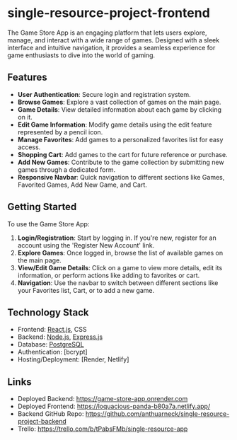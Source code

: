 # single-resource-project-frontend

The Game Store App is an engaging platform that lets users explore, manage, and interact with a wide range of games. Designed with a sleek interface and intuitive navigation, it provides a seamless experience for game enthusiasts to dive into the world of gaming.

## Features

- **User Authentication**: Secure login and registration system.
- **Browse Games**: Explore a vast collection of games on the main page.
- **Game Details**: View detailed information about each game by clicking on it.
- **Edit Game Information**: Modify game details using the edit feature represented by a pencil icon.
- **Manage Favorites**: Add games to a personalized favorites list for easy access.
- **Shopping Cart**: Add games to the cart for future reference or purchase.
- **Add New Games**: Contribute to the game collection by submitting new games through a dedicated form.
- **Responsive Navbar**: Quick navigation to different sections like Games, Favorited Games, Add New Game, and Cart.

## Getting Started

To use the Game Store App:

1. **Login/Registration**: Start by logging in. If you're new, register for an account using the 'Register New Account' link.
2. **Explore Games**: Once logged in, browse the list of available games on the main page.
3. **View/Edit Game Details**: Click on a game to view more details, edit its information, or perform actions like adding to favorites or cart.
4. **Navigation**: Use the navbar to switch between different sections like your Favorites list, Cart, or to add a new game.

## Technology Stack

- Frontend: [React.js](https://reactjs.org/), CSS
- Backend: [Node.js](https://nodejs.org/), [Express.js](https://expressjs.com/)
- Database: [PostgreSQL](https://www.postgresql.org/)
- Authentication: [bcrypt]
- Hosting/Deployment: [Render, Netlify]

## Links

- Deployed Backend: https://game-store-app.onrender.com
- Deployed Frontend: https://loquacious-panda-b80a7a.netlify.app/
- Backend GitHub Repo: https://github.com/anthuarneck/single-resource-project-backend
- Trello: https://trello.com/b/tPabsFMb/single-resource-app